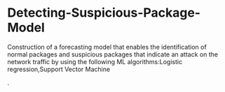 # Detecting-Suspicious-Package-Model
Construction of a forecasting model that enables the identification of normal packages and suspicious packages that indicate an attack on the network traffic by using the following ML algorithms:Logistic regression,Support Vector Machine

.
